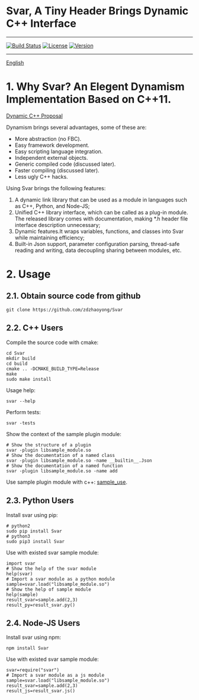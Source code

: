 # Svar, A Tiny Header Brings Dynamic C++ Interface

---
[![Build Status](https://travis-ci.org/zdzhaoyong/Svar.svg?branch=master)](https://travis-ci.org/zdzhaoyong/Svar)
[![License](https://img.shields.io/badge/license-BSD--2--Clause-blue.svg)](./LICENSE)
[![Version](https://img.shields.io/github/release/zdzhaoyong/Svar.svg)](https://github.com/zdzhaoyong/Svar/releases)

---
[English](./README_en.md)

# 1. Why Svar? An Elegent Dynamism Implementation Based on C++11.

[Dynamic C++ Proposal](https://www.codeproject.com/Articles/31988/Dynamic-C-Proposal)


Dynamism brings several advantages, some of these are:

* More abstraction (no FBC).
* Easy framework development.
* Easy scripting language integration.
* Independent external objects.
* Generic compiled code (discussed later).
* Faster compiling (discussed later).
* Less ugly C++ hacks.


Using Svar brings the following features:
1. A dynamic link library that can be used as a module in languages such as C++, Python, and Node-JS;
2. Unified C++ library interface, which can be called as a plug-in module. The released library comes with documentation,  making *.h header file interface description unnecessary;
3. Dynamic features.It wraps variables, functions, and classes into Svar while maintaining efficiency;
4. Built-in Json support, parameter configuration parsing, thread-safe reading and writing, data decoupling sharing between modules, etc.


# 2. Usage

## 2.1. Obtain source code from github

```
git clone https://github.com/zdzhaoyong/Svar
```

## 2.2. C++ Users

Compile the source code with cmake:
```
cd Svar
mkdir build
cd build
cmake .. -DCMAKE_BUILD_TYPE=Release
make
sudo make install
```

Usage help:
```
svar --help
```

Perform tests:
```
svar -tests
```

Show the context of the sample plugin module:

```
# Show the structure of a plugin
svar -plugin libsample_module.so
# Show the documentation of a named class
svar -plugin libsample_module.so -name __builtin__.Json
# Show the documentation of a named function
svar -plugin libsample_module.so -name add
```

Use sample plugin module with c++: [sample_use](./src/cpp/sample_use).

## 2.3. Python Users

Install svar using pip:
```
# python2
sudo pip install Svar
# python3
sudo pip3 install Svar
```

Use with existed svar sample module:
```
import svar
# Show the help of the svar module
help(svar)
# Import a svar module as a python module
sample=svar.load("libsample_module.so")
# Show the help of sample module
help(sample)
result_svar=sample.add(2,3)
result_py=result_svar.py()
```

## 2.4. Node-JS Users

Install svar using npm:
```
npm install Svar
```

Use with existed svar sample module:
```
svar=require("svar")
# Import a svar module as a js module
sample=svar.load("libsample_module.so")
result_svar=sample.add(2,3)
result_js=result_svar.js()
```









